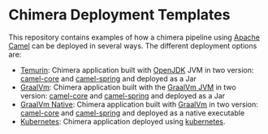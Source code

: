 # Chimera Deployment Templates

This repository contains examples of how a chimera pipeline using [Apache Camel](https://camel.apache.org/) can be deployed in several ways.
The different deployment options are:

- [Temurin](./Temurin/): Chimera application built with [OpenJDK](https://openjdk.org/) JVM in two version: [camel-core](./Temurin/example) and [camel-spring](./Temurin/example-spring) and deployed as a Jar
- [GraalVm](./GraalVM/): Chimera application built with the [GraalVm JVM](https://www.graalvm.org/) in two version: [camel-core](./GraalVM/example) and [camel-spring](./GraalVM/example-spring) and deployed as a Jar
- [GraalVm Native](./GraalVm-Native/): Chimera application built with [GraalVm](https://www.graalvm.org/) in two version: [camel-core](./GraalVm-Native/example) and [camel-spring](./GraalVm-Native/example-spring) and deployed as a native executable
- [Kubernetes](./Kubernetes/): Chimera application deployed using [kubernetes](https://kubernetes.io/).


